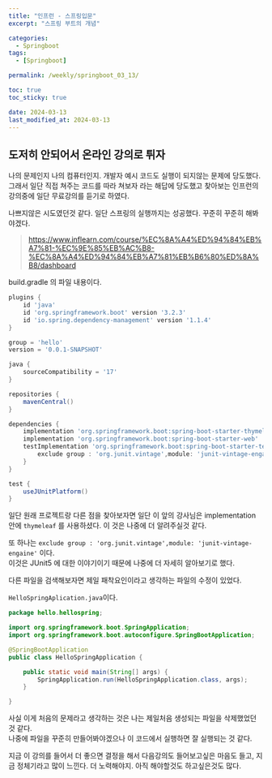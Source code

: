 ```yaml
---
title: "인프런 - 스프링입문"
excerpt: "스프링 부트의 개념"

categories:
  - Springboot
tags:
  - [Springboot]

permalink: /weekly/springboot_03_13/

toc: true
toc_sticky: true

date: 2024-03-13
last_modified_at: 2024-03-13
---
```


## 도저히 안되어서 온라인 강의로 튀자

나의 문제인지 나의 컴퓨터인지. 개발자 예시 코드도 실행이 되지않는 문제에 당도했다. 그래서 일단 직접 쳐주는 코드를 따라 쳐보자 라는 해답에 당도했고 찾아보는 인프런의 강의중에 일단 무료강의를 듣기로 하였다.  

나쁘지않은 시도였던것 같다. 일단 스프링의 실행까지는 성공했다. 꾸준히 꾸준히 해봐야겠다.
>https://www.inflearn.com/course/%EC%8A%A4%ED%94%84%EB%A7%81-%EC%9E%85%EB%AC%B8-%EC%8A%A4%ED%94%84%EB%A7%81%EB%B6%80%ED%8A%B8/dashboard

build.gradle 의 파일 내용이다.
``` gradle
plugins {
	id 'java'
	id 'org.springframework.boot' version '3.2.3'
	id 'io.spring.dependency-management' version '1.1.4'
}

group = 'hello'
version = '0.0.1-SNAPSHOT'

java {
	sourceCompatibility = '17'
}

repositories {
	mavenCentral()
}

dependencies {
	implementation 'org.springframework.boot:spring-boot-starter-thymeleaf'
	implementation 'org.springframework.boot:spring-boot-starter-web'
	testImplementation 'org.springframework.boot:spring-boot-starter-test'{
		exclude group : 'org.junit.vintage',module: 'junit-vintage-engaine'
	}
}

test {
	useJUnitPlatform()
}

```
일단 원래 프로젝트랑 다른 점을 찾아보자면
일단 이 앞의 강사님은 implementation 안에 `thymeleaf` 를 사용하셨다. 이 것은 나중에 더 알려주실것 같다.  

또 하나는 `exclude group : 'org.junit.vintage',module: 'junit-vintage-engaine'` 이다.  
이것은 JUnit5 에 대한 이야기이기 때문에 나중에 더 자세히 알아보기로 했다.  

다른 파일을 검색해보자면 제일 패착요인이라고 생각하는 파일의 수정이 있었다.  


`HelloSpringAplication.java`이다.
```java
package hello.hellospring;

import org.springframework.boot.SpringApplication;
import org.springframework.boot.autoconfigure.SpringBootApplication;

@SpringBootApplication
public class HelloSpringApplication {

	public static void main(String[] args) {
		SpringApplication.run(HelloSpringApplication.class, args);
	}

}

```
사실 이게 처음의 문제라고 생각하는 것은 나는 제일처음 생성되는 파일을 삭제했었던 것 같다.  
나중에 파일을 꾸준히 만들어봐야겠으나 이 코드에서 실행하면 잘 실행되는 것 같다.  

지금 이 강의를 들어서 더 좋으면 결정을 해서 다음강의도 들어보고싶은 마음도 들고, 지금 정체기라고 많이 느낀다. 더 노력해야지. 아직 해야할것도 하고싶은것도 많다.